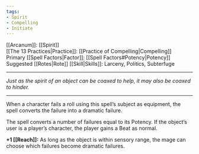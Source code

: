```yaml
---
tags:
- Spirit
- Compelling
- Initiate
---
```


[[Arcanum]]: [[Spirit]]\
[[The 13 Practices|Practice]]: [[Practice of Compelling|Compelling]]\
Primary [[Spell Factors|Factor]]: [[Spell Factors#Potency|Potency]]\
Suggested [[Rotes|Rote]] [[Skill|Skills]]: Larceny, Politics, Subterfuge

---

_Just as the spirit of an object can be coaxed to help, it may also be coaxed to hinder._

---

When a character fails a roll using this spell’s subject as equipment, the spell converts the failure into a dramatic failure.

The spell converts a number of failures equal to its Potency. If the object’s user is a player’s character, the player gains a Beat as normal.

**+1 [[Reach]]:** As long as the object is within sensory range, the mage can choose which failures become dramatic failures.